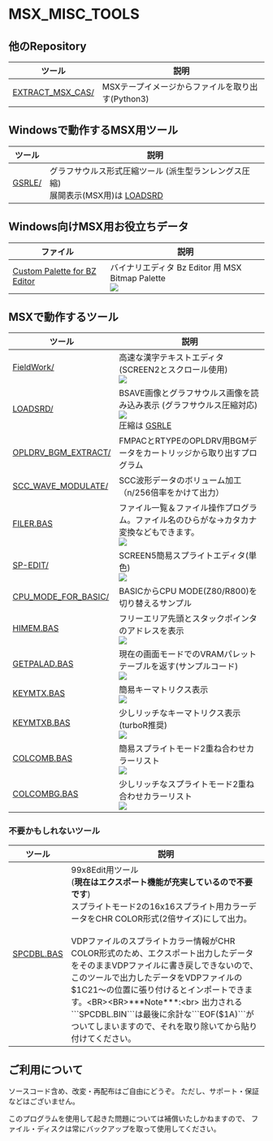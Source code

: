 # MSX_MISC_TOOLS

## 他のRepository

|ツール|説明|
|---|---|
| [EXTRACT_MSX_CAS/  ](https://github.com/uniskie/EXTRACT_MSX_CAS/ ) |MSXテープイメージからファイルを取り出す(Python3)

## Windowsで動作するMSX用ツール

|ツール|説明|
|---|---|
| [GSRLE/            ](GSRLE             ) |グラフサウルス形式圧縮ツール (派生型ランレングス圧縮) <BR>展開表示(MSX用)は [LOADSRD](LOADSRD)

## Windows向けMSX用お役立ちデータ
|ファイル|説明|
|---|---|
| [Custom Palette for BZ Editor](Custom%20Palette%20for%20BZ%20Editor)|バイナリエディタ Bz Editor 用 MSX Bitmap Palette<BR>![](img/BZ_MSX_PALETTE.png)|

## MSXで動作するツール

|ツール|説明|
|---|---|
| [FieldWork/          ](FieldWork          ) |高速な漢字テキストエディタ(SCREEN2とスクロール使用)<BR>![](img/fieldwork_001.png)|
| [LOADSRD/           ](LOADSRD            ) |BSAVE画像とグラフサウルス画像を読み込み表示 (グラフサウルス圧縮対応)<BR>![](img/MIKTEA%200002.png)<BR>圧縮は [GSRLE](GSRLE)|
| [OPLDRV_BGM_EXTRACT/](OPLDRV_BGM_EXTRACT ) |FMPACとRTYPEのOPLDRV用BGMデータをカートリッジから取り出すプログラム|
| [SCC_WAVE_MODULATE/ ](SCC_WAVE_MODULATE  ) |SCC波形データのボリューム加工（n/256倍率をかけて出力）|
| [FILER.BAS          ](FILER.BAS          ) |ファイル一覧＆ファイル操作プログラム。ファイル名のひらがな→カタカナ変換などもできます。<BR>![](img/MISCTOOLS%200011.png)|
| [SP-EDIT/           ](SP-EDIT            ) |SCREEN5簡易スプライトエディタ(単色)<BR>![](img/MISCTOOLS%200010.png)|
| [CPU_MODE_FOR_BASIC/](CPU_MODE_FOR_BASIC ) |BASICからCPU MODE(Z80/R800)を切り替えるサンプル|
| [HIMEM.BAS          ](HIMEM.BAS          ) |フリーエリア先頭とスタックポインタのアドレスを表示<BR>![](img/MISCTOOLS%200001.png)|
| [GETPALAD.BAS       ](GETPALAD.BAS       ) |現在の画面モードでのVRAMパレットテーブルを返す(サンプルコード)<BR>![](img/MISCTOOLS%200004.png)|
| [KEYMTX.BAS         ](KEYMTX.BAS         ) |簡易キーマトリクス表示<BR>![](img/MISCTOOLS%200007.png)|
| [KEYMTXB.BAS        ](KEYMTXB.BAS        ) |少しリッチなキーマトリクス表示(turboR推奨)<BR>![](img/MISCTOOLS%200008.png)|
| [COLCOMB.BAS        ](COLCOMB.BAS        ) |簡易スプライトモード2重ね合わせカラーリスト<BR>![](img/MISCTOOLS%200005.png)|
| [COLCOMBG.BAS       ](COLCOMBG.BAS       ) |少しリッチなスプライトモード2重ね合わせカラーリスト<BR>![](img/MISCTOOLS%200006.png)|


### 不要かもしれないツール

|ツール|説明|
|---|---|
| [SPCDBL.BAS         ](SPCDBL.BAS         ) |99x8Edit用ツール<BR>(**現在はエクスポート機能が充実しているので不要です**)<BR>スプライトモード2の16x16スプライト用カラーデータをCHR COLOR形式(2倍サイズ)にして出力。<BR><BR>VDPファイルのスプライトカラー情報がCHR COLOR形式のため、エクスポート出力したデータをそのままVDPファイルに書き戻しできないので、このツールで出力したデータをVDPファイルの$1C21～の位置に張り付けるとインポートできます。<BR><BR>***Note***:<br> 出力される```SPCDBL.BIN```は最後に余計な```EOF($1A)```がついてしまいますので、それを取り除いてから貼り付けてください。|


## ご利用について

ソースコード含め、改変・再配布はご自由にどうぞ。
ただし、サポート・保証などはございません。

このプログラムを使用して起きた問題については補償いたしかねますので、
ファイル・ディスクは常にバックアップを取って使用してください。
